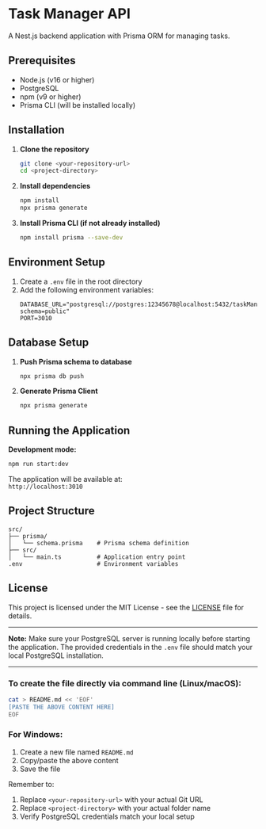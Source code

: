# Task Manager API

A Nest.js backend application with Prisma ORM for managing tasks.

## Prerequisites

- Node.js (v16 or higher)
- PostgreSQL
- npm (v9 or higher)
- Prisma CLI (will be installed locally)

## Installation

1. **Clone the repository**

   ```bash
   git clone <your-repository-url>
   cd <project-directory>
   ```

2. **Install dependencies**

   ```bash
   npm install
   npx prisma generate
   ```

3. **Install Prisma CLI (if not already installed)**
   ```bash
   npm install prisma --save-dev
   ```

## Environment Setup

1. Create a `.env` file in the root directory
2. Add the following environment variables:
   ```env
   DATABASE_URL="postgresql://postgres:12345678@localhost:5432/taskManagerGapstar?schema=public"
   PORT=3010
   ```

## Database Setup

1. **Push Prisma schema to database**

   ```bash
   npx prisma db push
   ```

2. **Generate Prisma Client**
   ```bash
   npx prisma generate
   ```

## Running the Application

**Development mode:**

```bash
npm run start:dev
```

The application will be available at:  
`http://localhost:3010`

## Project Structure

```
src/
├── prisma/
│   └── schema.prisma    # Prisma schema definition
├── src/
│   └── main.ts          # Application entry point
.env                     # Environment variables
```

## License

This project is licensed under the MIT License - see the [LICENSE](LICENSE) file for details.

---

**Note:** Make sure your PostgreSQL server is running locally before starting the application. The provided credentials in the `.env` file should match your local PostgreSQL installation.

---

### To create the file directly via command line (Linux/macOS):

```bash
cat > README.md << 'EOF'
[PASTE THE ABOVE CONTENT HERE]
EOF
```

### For Windows:

1. Create a new file named `README.md`
2. Copy/paste the above content
3. Save the file

Remember to:

1. Replace `<your-repository-url>` with your actual Git URL
2. Replace `<project-directory>` with your actual folder name
3. Verify PostgreSQL credentials match your local setup
